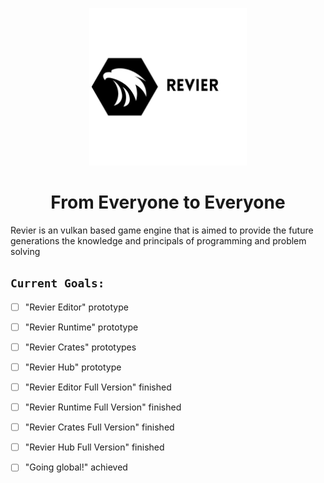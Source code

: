 <p align="center">
<picture>
  <source width="50%" height="50%" media="(prefers-color-scheme: dark)" srcset="./docs/RevierHeaderDark.png">
  <img width="50%" height="50%" alt="Light Mode" src="./docs/RevierHeaderLight.png">
</picture>
  </p>

<h1 align="center">From Everyone to Everyone</h1>

<p>Revier is an vulkan based game engine that is aimed to provide the future generations the knowledge and principals of programming and problem solving</p>

## ```Current Goals:```
- [ ] "Revier Editor" prototype
- [ ] "Revier Runtime" prototype
- [ ] "Revier Crates" prototypes
- [ ] "Revier Hub" prototype
- [ ] "Revier Editor Full Version" finished
- [ ] "Revier Runtime Full Version" finished
- [ ] "Revier Crates Full Version" finished
- [ ] "Revier Hub Full Version" finished
- [ ] "Going global!" achieved


